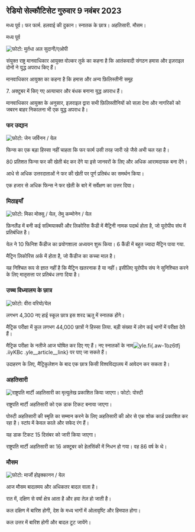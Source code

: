 ## रेडियो सेल्कौटिसेट गुरुवार 9 नवंबर 2023

मध्य पूर्व। फर फार्म. हलवाई की दुकान। स्नातक के छात्र। अहतिसारी. मौसम।

मध्य पूर्व

![ फोटो: मुर्तधा अल सुदानी/एओपी](https://images.cdn.yle.fi/image/upload/c_crop,h_3078,w_5472,x_0,y_570/ar_1.777777777777777,c_fill,g_faces,h_675,w_1200/dpr_1.0/q_auto:eco/f_auto/fl_losy/v1699096585/39-11958306546279b91a3b)

संयुक्त राष्ट्र मानवाधिकार आयुक्त वोल्कर तुर्क का कहना है कि आतंकवादी संगठन हमास और इज़राइल दोनों ने युद्ध अपराध किए हैं।

मानवाधिकार आयुक्त का कहना है कि हमास और अन्य फ़िलिस्तीनी समूह

7\. अक्टूबर में किए गए अत्याचार और बंधक बनाना युद्ध अपराध हैं।

मानवाधिकार आयुक्त के अनुसार, इज़राइल द्वारा सभी फ़िलिस्तीनियों को सज़ा देना और नागरिकों को जबरन बाहर निकालना भी एक युद्ध अपराध है।

### फर उद्यान

![ फोटो: जेन जर्विनन / येल](https://images.cdn.yle.fi/image/upload/c_crop,h_4024,w_7154,x_3,y_757/ar_1.7777777777777777,c_fill,g_faces,h_675,w_1200/dpr_1.0/q_auto:eco/f_auto/fl_losy/v1696520411/39-1181991651ed3e183fc7)

फिन्स का एक बड़ा हिस्सा नहीं चाहता कि फर फार्म उसी तरह जारी रहे जैसे अभी चल रहा है।

80 प्रतिशत फिन्स फर की खेती बंद कर देंगे या इसे जानवरों के लिए और अधिक आरामदायक बना देंगे।

आधे से अधिक उत्तरदाताओं ने फर की खेती पर पूर्ण प्रतिबंध का समर्थन किया।

एक हजार से अधिक फिन्स ने फर खेती के बारे में सर्वेक्षण का उत्तर दिया।

### मिठाइयाँ

![ फोटो: मिका मोक्सु / येल, तेमु कम्मोनेन / येल](https://images.cdn.yle.fi/image/upload/c_crop,h_1814,w_3217,x_0,y_0/ar_1.77777777777777777,c_fill,g_faces,h_675,w_1200/dpr_1.0/q_auto:eco/f_auto/fl_losy/v1699517933/39-1197951654c95aa03257)

फ़िनलैंड में बनी कई सल्मियाक्की और लिकोरिस कैंडी में मैट्रिनी नामक पदार्थ होता है, जो यूरोपीय संघ में प्रतिबंधित है।

येल ने 10 फिनिश कैंडीज का प्रयोगशाला अध्ययन शुरू किया। 6 कैंडी में बहुत ज्यादा मैट्रिन पाया गया.

मैट्रिन लिकोरिस अर्क में होता है, जो कैंडीज का कच्चा माल है।

यह निश्चित रूप से ज्ञात नहीं है कि मैट्रिन खतरनाक है या नहीं। इसीलिए यूरोपीय संघ ने सुनिश्चित करने के लिए मातृसत्ता पर प्रतिबंध लगा दिया है।

### उच्च विध्यालय के छात्र

![ फोटो: वीरा वरियो/येल](https://images.cdn.yle.fi/image/upload/c_crop,h_1080,w_1919,x_0,y_0/ar_1.7777777777777777,c_fill,g_faces,h_675,w_1200/dpr_1.0/q_auto:eco/f_auto/fl_losy/v1699354150/39-11968216549e8120dbd8)

लगभग 4,300 नए हाई स्कूल छात्र इस शरद ऋतु में स्नातक होंगे।

मैट्रिक परीक्षा में कुल लगभग 44,000 छात्रों ने हिस्सा लिया. बड़ी संख्या में लोग कई भागों में परीक्षा देते हैं।

मैट्रिक परीक्षा के नतीजे आज घोषित कर दिए गए हैं। नए स्नातकों के नाम![yle.fi](https://yle.fi/a/74-20057938){.aw-1bz6tfj .iiyKBc .yle__article__link} पर पाए जा सकते हैं।

उदाहरण के लिए, मैट्रिकुलेशन के बाद एक छात्र किसी विश्वविद्यालय में आवेदन कर सकता है।

### अहतिसारी

![राष्ट्रपति मार्टी अहतिसारी का मृत्युलेख प्रकाशित किया जाएगा। फोटो: पोस्टी](https://images.cdn.yle.fi/image/upload/c_crop,h_839,w_1497,x_0,y_0/ar_1.777777777777777,c_fill,g_faces,h_675,w_1200/dpr_1.0/q_auto:eco/f_auto/fl_losy/v1699530416/39-1198123654cc6189c3ab)

राष्ट्रपति मार्टी अहतिसारी को एक डाक टिकट बनाया जाएगा।

पोस्टी अहतिसारी की स्मृति का सम्मान करने के लिए अहतिसारी की ओर से एक शोक कार्ड प्रकाशित कर रहा है। स्टांप में केवल काले और सफेद रंग हैं।

यह डाक टिकट 15 दिसंबर को जारी किया जाएगा।

राष्ट्रपति मार्टी अहतिसारी का 16 अक्टूबर को हेलसिंकी में निधन हो गया। वह 86 वर्ष के थे।

### मौसम

![ फोटो: मार्जो होइक्कानन / येल](https://images.cdn.yle.fi/image/upload/c_crop,h_1080,w_1919,x_0,y_0/ar_1.7777777777777777,c_fill,g_faces,h_675,w_1200/dpr_1.0/q_auto:eco/f_auto/fl_losy/v1699507570/39-1197896654c6d10b133e)

आज मौसम बादलमय और अधिकतर बादल वाला है।

रात में, दक्षिण से वर्षा क्षेत्र आता है और हवा तेज़ हो जाती है।

कल दक्षिण में बारिश होगी, देश के मध्य भागों में ओलावृष्टि और हिमपात होगा।

कल उत्तर में बारिश होगी और बादल टूट जायेंगे।